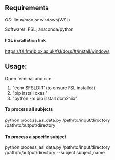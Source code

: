 ## Requirements

OS: linux/mac or windows(WSL) 

Softwares: FSL, anaconda/python

#### FSL installation link:

https://fsl.fmrib.ox.ac.uk/fsl/docs/#/install/windows

## Usage:

Open terminal and run:

1. "echo $FSLDIR"    (to ensure FSL installed)
2. "pip install oxasl"
3. "python -m pip install dcm2niix"


#### To process all subjects

python process_asl_data.py /path/to/input/directory /path/to/output/directory

#### To process a specific subject

python process_asl_data.py /path/to/input/directory /path/to/output/directory --subject subject_name